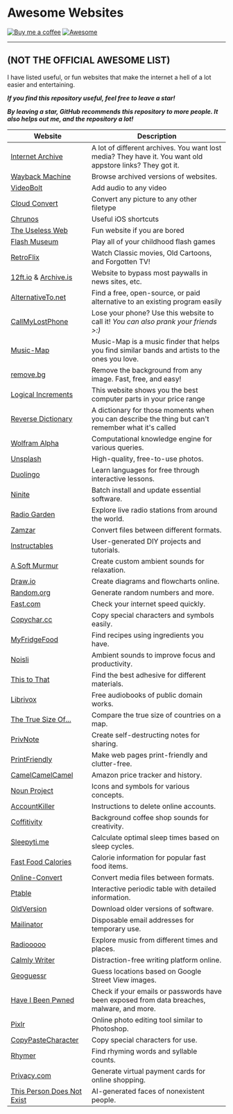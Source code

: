 Awesome Websites
===
[![Buy me a coffee](https://img.shields.io/badge/Buy%20me%20a%20coffee-048754?logo=buymeacoffee)](buymeacoffee.com/luhh)
[![Awesome](https://jaywcjlove.github.io/sb/ico/awesome.svg)](https://github.com/sindresorhus/awesome)

----
## **(NOT THE OFFICIAL AWESOME LIST)** 

I have listed useful, or fun websites that make the internet a hell of a lot easier and entertaining.

***If you find this repository useful, feel free to leave a star!***

***By leaving a star, GitHub recommends this repository to more people. It also helps out me, and the repository a lot!***

| Website | Description |
| --- | --- |
| [Internet Archive](https://archive.org/) | A lot of different archives. You want lost media? They have it. You want old appstore links? They got it. |
| [Wayback Machine](https://web.archive.org/) | Browse archived versions of websites. |
| [VideoBolt](https://videobolt.net/simple-video-tools/add-audio) | Add audio to any video |
| [Cloud Convert](https://cloudconvert.com/) | Convert any picture to any other filetype |
| [Chrunos](https://chrunos.com/category/shortcuts/) | Useful iOS shortcuts |
| [The Useless Web](https://theuselessweb.com/) | Fun website if you are bored |
| [Flash Museum](https://flashmuseum.org/) | Play all of your childhood flash games |
| [RetroFlix](https://retroflix.org) | Watch Classic movies, Old Cartoons, and Forgotten TV! |
| [12ft.io](https://12ft.io) & [Archive.is](https://Archive.is) | Website to bypass most paywalls in news sites, etc. |
| [AlternativeTo.net](https://AlternativeTo.net) | Find a free, open-source, or paid alternative to an existing program easily |
| [CallMyLostPhone](https://callmylostphone.com/) | Lose your phone? Use this website to call it! *You can also prank your friends >:)* |
| [Music-Map](https://www.music-map.com/) | Music-Map is a music finder that helps you find similar bands and artists to the ones you love. |
| [remove.bg](https://remove.bg) | Remove the background from any image. Fast, free, and easy! 
| [Logical Increments](https://logicalincrements.com) | This website shows you the best computer parts in your price range |
| [Reverse Dictionary](https://www.onelook.com/reverse-dictionary.shtml) | A dictionary for those moments when you can describe the thing but can't remember what it's called |
| [Wolfram Alpha](https://www.wolframalpha.com/) | Computational knowledge engine for various queries. |
| [Unsplash](https://www.wolframalpha.com/) | High-quality, free-to-use photos. |
| [Duolingo](https://www.duolingo.com/) | Learn languages for free through interactive lessons. |
| [Ninite](https://ninite.com/) | Batch install and update essential software. |
| [Radio Garden](http://radio.garden/) | Explore live radio stations from around the world. |
| [Zamzar](https://www.zamzar.com/) | Convert files between different formats. |
| [Instructables](https://www.instructables.com/) | User-generated DIY projects and tutorials. |
| [A Soft Murmur](https://asoftmurmur.com/) | Create custom ambient sounds for relaxation. |
| [Draw.io](https://app.diagrams.net/) | Create diagrams and flowcharts online. |
| [Random.org](https://www.random.org/) | Generate random numbers and more. |
| [Fast.com](https://fast.com/) | Check your internet speed quickly. |
| [Copychar.cc](https://www.copychar.cc/) | Copy special characters and symbols easily. |
| [MyFridgeFood](http://www.myfridgefood.com/) | Find recipes using ingredients you have. |
| [Noisli](https://www.noisli.com/) | Ambient sounds to improve focus and productivity. |
| [This to That](http://www.thistothat.com/) | Find the best adhesive for different materials. |
| [Librivox](https://librivox.org/) | Free audiobooks of public domain works. |
| [The True Size Of...](https://thetruesize.com/) | Compare the true size of countries on a map. |
| [PrivNote](https://privnote.com/) | Create self-destructing notes for sharing. |
| [PrintFriendly](https://www.printfriendly.com/) | Make web pages print-friendly and clutter-free. |
| [CamelCamelCamel](https://camelcamelcamel.com/) | Amazon price tracker and history. |
| [Noun Project](https://thenounproject.com/) | Icons and symbols for various concepts. |
| [AccountKiller](https://www.accountkiller.com/) | Instructions to delete online accounts. |
| [Coffitivity](https://coffitivity.com/) | Background coffee shop sounds for creativity. |
| [Sleepyti.me](https://sleepyti.me/) | Calculate optimal sleep times based on sleep cycles. |
| [Fast Food Calories](https://fastfoodcalories.com/) | Calorie information for popular fast food items. |
| [Online-Convert](https://www.online-convert.com/) | Convert media files between formats. |
| [Ptable](https://ptable.com/) | Interactive periodic table with detailed information. |
| [OldVersion](https://www.oldversion.com/) | Download older versions of software. |
| [Mailinator](https://www.mailinator.com/) | Disposable email addresses for temporary use. |
| [Radiooooo](http://radiooooo.com/) | Explore music from different times and places. |
| [Calmly Writer](https://www.calmlywriter.com/) | Distraction-free writing platform online. |
| [Geoguessr](https://www.geoguessr.com/) | Guess locations based on Google Street View images. |
| [Have I Been Pwned](https://haveibeenpwned.com) | Check if your emails or passwords have been exposed from data breaches, malware, and more. |
| [Pixlr](https://pixlr.com/) | Online photo editing tool similar to Photoshop. |
| [CopyPasteCharacter](https://www.copypastecharacter.com/) | Copy special characters for use. |
| [Rhymer](http://www.rhymer.com/) | Find rhyming words and syllable counts. |
| [Privacy.com](https://privacy.com/) | Generate virtual payment cards for online shopping. |
| [This Person Does Not Exist](https://thispersondoesnotexist.com/) | AI-generated faces of nonexistent people. |



